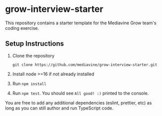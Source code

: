 # grow-interview-starter

This repository contains a starter template for the Mediavine Grow team's coding exercise.

## Setup Instructions

1. Clone the repository

   ```
   git clone https://github.com/mediavine/grow-interview-starter.git
   ```

1. Install node >=16 if not already installed
1. Run `npm install`
1. Run `npm test`. You should see `All good! :)` printed to the console.

You are free to add any additional dependencies (eslint, prettier, etc) as long as you can still author and run TypeScript code.
